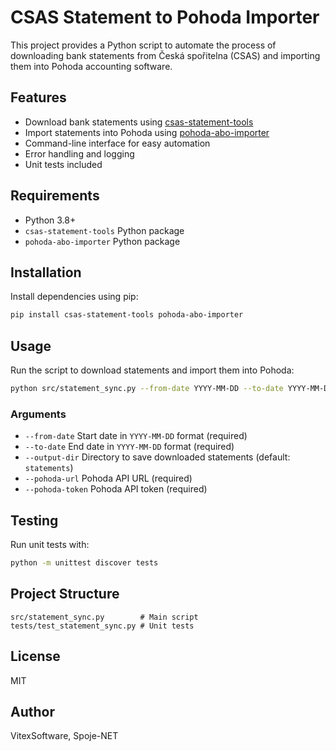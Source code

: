 # CSAS Statement to Pohoda Importer

This project provides a Python script to automate the process of downloading bank statements from Česká spořitelna (CSAS) and importing them into Pohoda accounting software.

## Features

- Download bank statements using [csas-statement-tools](https://github.com/VitexSoftware/csas-statement-tools)
- Import statements into Pohoda using [pohoda-abo-importer](https://github.com/Spoje-NET/pohoda-abo-importer)
- Command-line interface for easy automation
- Error handling and logging
- Unit tests included

## Requirements

- Python 3.8+
- `csas-statement-tools` Python package
- `pohoda-abo-importer` Python package

## Installation

Install dependencies using pip:

```bash
pip install csas-statement-tools pohoda-abo-importer
```

## Usage

Run the script to download statements and import them into Pohoda:

```bash
python src/statement_sync.py --from-date YYYY-MM-DD --to-date YYYY-MM-DD --output-dir /path/to/output --pohoda-url URL --pohoda-token TOKEN
```

### Arguments

- `--from-date` Start date in `YYYY-MM-DD` format (required)
- `--to-date` End date in `YYYY-MM-DD` format (required)
- `--output-dir` Directory to save downloaded statements (default: `statements`)
- `--pohoda-url` Pohoda API URL (required)
- `--pohoda-token` Pohoda API token (required)

## Testing

Run unit tests with:

```bash
python -m unittest discover tests
```

## Project Structure

```
src/statement_sync.py        # Main script
tests/test_statement_sync.py # Unit tests
```

## License

MIT

## Author

VitexSoftware, Spoje-NET
